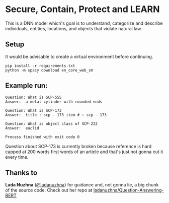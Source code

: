 # Secure, Contain, Protect and LEARN

This is a DNN model which's goal is to understand, categorize and describe individuals, entities, locations, and objects that violate natural law. 

## Setup

It would be advisable to create a virtual environment before continuing.

```shell script
pip install -r requirements.txt
python -m spacy download en_core_web_sm
```

## Example run:

```
Question: What is SCP-555
Answer:  a metal cylinder with rounded ends

Question: What is SCP-173
Answer:  title : scp - 173 item # : scp - 173

Question: What is object class of SCP-222
Answer:  euclid

Process finished with exit code 0
```

Question about SCP-173 is currently broken because reference is hard capped at 200 words first words of an article and that's just not gonna cut it every time.

## Thanks to

**Lada Nuzhna** ([@ladanuzhna](https://github.com/ladanuzhna)) for guidance and, not gonna lie, a big chunk of the source code. Check out her repo at [ladanuzhna/Question-Answering-BERT
](https://github.com/ladanuzhna/Question-Answering-BERT)